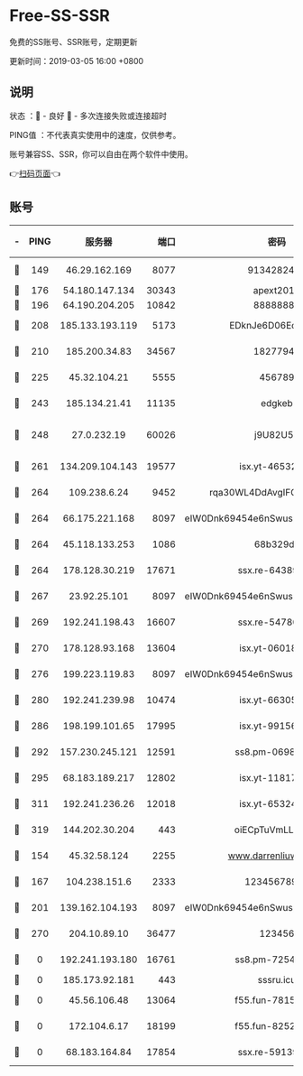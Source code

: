 # Free-SS-SSR

免费的SS账号、SSR账号，定期更新

更新时间：2019-03-05 16:00 +0800

## 说明

状态     ：🙂 - 良好 🙁 - 多次连接失败或连接超时

PING值   ：不代表真实使用中的速度，仅供参考。

账号兼容SS、SSR，你可以自由在两个软件中使用。

👉[扫码页面](https://liesauer.github.io/free-ss-ssr.github.io/)👈

## 账号

|-|PING|服务器|端口|密码|加密方式|区域|
|:----:|:----:|:-----:|-----:|:----:|:----:|:----:|
|🙂|149|46.29.162.169|8077|9134282479|aes-256-cfb|RU|
|🙂|176|54.180.147.134|30343|apext2019|chacha20|KR|
|🙂|196|64.190.204.205|10842|88888888|rc4-md5|US|
|🙂|208|185.133.193.119|5173|EDknJe6D06EoWDaw|aes-256-cfb|US|
|🙂|210|185.200.34.83|34567|18277940|aes-256-cfb|US|
|🙂|225|45.32.104.21|5555|456789|aes-256-cfb|SG|
|🙂|243|185.134.21.41|11135|edgkeb|aes-256-cfb|GB|
|🙂|248|27.0.232.19|60026|j9U82U53|xchacha20-ietf-poly1305|HK|
|🙂|261|134.209.104.143|19577|isx.yt-46532093|aes-256-cfb|SG|
|🙂|264|109.238.6.24|9452|rqa30WL4DdAvgIFG6Fs3znzTa|aes-256-cfb|FR|
|🙂|264|66.175.221.168|8097|eIW0Dnk69454e6nSwuspv9DmS201tQ0D|aes-256-cfb|US|
|🙂|264|45.118.133.253|1086|68b329da|aes-256-cfb|SG|
|🙂|264|178.128.30.219|17671|ssx.re-64389778|aes-256-cfb|SG|
|🙂|267|23.92.25.101|8097|eIW0Dnk69454e6nSwuspv9DmS201tQ0D|aes-256-cfb|US|
|🙂|269|192.241.198.43|16607|ssx.re-54780207|aes-256-cfb|US|
|🙂|270|178.128.93.168|13604|isx.yt-06018557|aes-256-cfb|SG|
|🙂|276|199.223.119.83|8097|eIW0Dnk69454e6nSwuspv9DmS201tQ0D|aes-256-cfb|US|
|🙂|280|192.241.239.98|10474|isx.yt-66305789|aes-256-cfb|US|
|🙂|286|198.199.101.65|17995|isx.yt-99156617|aes-256-cfb|US|
|🙂|292|157.230.245.121|12591|ss8.pm-06983018|aes-256-cfb|SG|
|🙂|295|68.183.189.217|12802|isx.yt-11817272|aes-256-cfb|SG|
|🙂|311|192.241.236.26|12018|isx.yt-65324687|aes-256-cfb|US|
|🙂|319|144.202.30.204|443|oiECpTuVmLLxk4Ts|aes-256-cfb|US|
|🙂|154|45.32.58.124|2255|www.darrenliuwei.com|aes-256-cfb|JP|
|🙂|167|104.238.151.6|2333|12345678900|aes-256-cfb|JP|
|🙂|201|139.162.104.193|8097|eIW0Dnk69454e6nSwuspv9DmS201tQ0D|aes-256-cfb|JP|
|🙂|270|204.10.89.10|36477|123456|aes-256-cfb|US|
|🙁|0|192.241.193.180|16761|ss8.pm-72545882|aes-256-cfb|US|
|🙁|0|185.173.92.181|443|sssru.icu|rc4-md5|RU|
|🙁|0|45.56.106.48|13064|f55.fun-78155284|aes-256-cfb|US|
|🙁|0|172.104.6.17|18199|f55.fun-82524174|aes-256-cfb|US|
|🙁|0|68.183.164.84|17854|ssx.re-59139311|aes-256-cfb|US|
